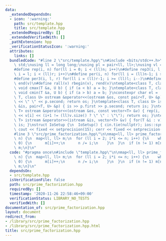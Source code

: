 ```yaml
---
data:
  _extendedDependsOn:
  - icon: ':warning:'
    path: src/template.hpp
    title: src/template.hpp
  _extendedRequiredBy: []
  _extendedVerifiedWith: []
  _pathExtension: hpp
  _verificationStatusIcon: ':warning:'
  attributes:
    links: []
  bundledCode: "#line 2 \"src/template.hpp\"\n#include <bits/stdc++.h>\nusing namespace\
    \ std;\nusing ll = long long;\nusing pl = pair<ll, ll>;\nusing vl = vector<ll>;\n\
    #define rep(i, n) for(ll i = 0; i < (ll)n; i++)\n#define rep3(i, l, r) for(ll\
    \ i = l; i < (ll)r; i++)\n#define per(i, n) for(ll i = (ll)n-1; i >= 0; i--)\n\
    #define per3(i, l, r) for(ll i = (ll)r-1; i >= (ll)l; i--)\n#define all(v) begin(v),\
    \ end(v)\n#define rall(v) rbegin(v), rend(v)\ntemplate<class T, class U> inline\
    \ void cmax(T &a, U b) { if (a < b) a = b; }\ntemplate<class T, class U> inline\
    \ void cmin(T &a, U b) { if (a > b) a = b; }\nconstexpr char el = '\\n';\ntemplate<class\
    \ T, class U> ostream &operator<<(ostream &os, const pair<T, U> &p) { os << p.first\
    \ << \" \" << p.second; return os; }\ntemplate<class T, class U> istream &operator>>(istream\
    \ &is, pair<T, U> &p) { is >> p.first >> p.second; return is; }\ntemplate<class\
    \ T> ostream &operator<<(ostream &os, const vector<T> &v) { rep(i, v.size()) os\
    \ << v[i] << (i+1 != (ll)v.size() ? \" \" : \"\"); return os; }\ntemplate<class\
    \ T> istream &operator>>(istream &is, vector<T> &v) { for(T &i : v) is >> i; return\
    \ is; }\nstruct IoSetup {\n  IoSetup() { cin.tie(nullptr); ios::sync_with_stdio(false);\
    \ cout << fixed << setprecision(15); cerr << fixed << setprecision(15); }\n} io_setup;\n\
    #line 3 \"src/prime_factorization.hpp\"\n\nmap<ll, ll> prime_factorization(ll\
    \ n) {\n  map<ll, ll> m;\n  for (ll i = 2; i*i <= n; i++) {\n    while (n%i ==\
    \ 0) {\n      m[i]++;\n      n /= i;\n    }\n  }\n  if (n != 1) m[n]++;\n  return\
    \ m;\n}\n"
  code: "#pragma once\n#include \"template.hpp\"\n\nmap<ll, ll> prime_factorization(ll\
    \ n) {\n  map<ll, ll> m;\n  for (ll i = 2; i*i <= n; i++) {\n    while (n%i ==\
    \ 0) {\n      m[i]++;\n      n /= i;\n    }\n  }\n  if (n != 1) m[n]++;\n  return\
    \ m;\n}\n"
  dependsOn:
  - src/template.hpp
  isVerificationFile: false
  path: src/prime_factorization.hpp
  requiredBy: []
  timestamp: '2020-11-26 22:58:46+09:00'
  verificationStatus: LIBRARY_NO_TESTS
  verifiedWith: []
documentation_of: src/prime_factorization.hpp
layout: document
redirect_from:
- /library/src/prime_factorization.hpp
- /library/src/prime_factorization.hpp.html
title: src/prime_factorization.hpp
---
```

